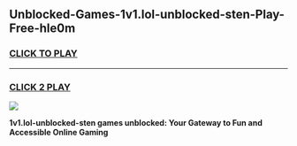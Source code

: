 
## Unblocked-Games-1v1.lol-unblocked-sten-Play-Free-hle0m
<h3>
<a href="https://premium76.site?title=1v1.lol-unblocked-sten&ref=18A1">CLICK TO PLAY</a></h3>
<hr>

<h3>
<a href="https://premium76.site?title=1v1.lol-unblocked-sten&ref=18A1">CLICK 2 PLAY</a>
  
</h3>

<a href="https://premium76.site?title=1v1.lol-unblocked-sten&ref=18A1"><img src="https://clearcache.store/games.png"></a>


**1v1.lol-unblocked-sten games unblocked: Your Gateway to Fun and Accessible Online Gaming**

